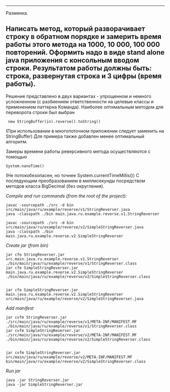 ----
Разминка.

Написать метод, который разворачивает строку в обратном порядке и замерить время работы этого метода на 1000, 10 000,
100 000 повторений. Оформить надо в виде stand alone java приложения с консольным вводом строки. Результатом работы
должны быть: строка, развернутая строка и 3 цифры (время работы).
---

Решение представлено в двух вариантах - упрощенном и немного усложненном (с разбиением ответственности на целевые классы
и применением паттерна Команда). Наиболее оптимальным методом для переворота строки был выбран

     new StringBuffer(in).reverse().toString()

(При использовании в многопоточном приложении следует заменить на StringBuffer)
Для примера также добавлен менее оптимальный алгоритм.

Замеры времени работы реверсивного метода осуществляются с помощью

    System.nanoTime()

(Не потокобезопасен, но точнее System.currentTimeMillis())
С последующим преобразованием в миллисекунды посредством методов класса BigDecimal (без округления).

*Compile and run commands (from the root of the project):*

    javac -sourcepath ./src -d bin src/main/java/ru/example/reverse/v1/StringReverser.java
    java -classpath ./bin main.java.ru.example.reverse.v1.StringReverser

    javac -sourcepath ./src -d bin src/main/java/ru/example/reverse/v2/SimpleStringReverser.java
    java -classpath ./bin main.java.ru.example.reverse.v2.SimpleStringReverser


*Create jar (from bin)*

    jar cfe StringReverser.jar src.main.java.ru.example.reverse.v1.StringReverser ./bin/main/java/ru/example/reverse/v1/StringReverser.class
    jar cfe SimpleStringReverser.jar main.java.ru.example.reverse.v2.SimpleStringReverser ./bin/main/java/ru/example/reverse/v2/SimpleStringReverser.class


    jar cfe SimpleStringReverser.jar main.java.ru.example.reverse.v2.SimpleStringReverser src/main/java/ru/example/reverse/v2/SimpleStringReverser.java

*Add manifest*

    jar cvfm StringReverser.jar ./src/main/java/ru/example/reverse/v1/META-INF/MANIFEST.MF ./bin/main/java/ru/example/reverse/v1/StringReverser.class
    jar cvfm SimpleStringReverser.jar ./src/main/java/ru/example/reverse/v2/META-INF/MANIFEST.MF ./bin/main/java/ru/example/reverse/v2/SimpleStringReverser.class


    jar cvfm SimpleStringReverser.jar src/main/java/ru/example/reverse/v2/META-INF/MANIFEST.MF bin/main/java/ru/example/reverse/v2/SimpleStringReverser.class

*Run jar*

    java -jar StringReverser.jar
    java -jar SimpleStringReverser.jar